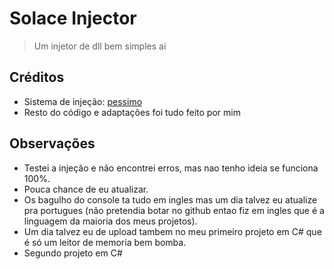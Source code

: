 # Solace Injector

> Um injetor de dll bem simples ai

## Créditos

- Sistema de injeção: [pessimo](https://github.com/pessimo)  
- Resto do código e adaptações foi tudo feito por mim

## Observações

- Testei a injeção e não encontrei erros, mas nao tenho ideia se funciona 100%.
- Pouca chance de eu atualizar.
- Os bagulho do console ta tudo em ingles mas um dia talvez eu atualize pra portugues (não pretendia botar no github entao fiz em ingles que é a linguagem da maioria dos meus projetos).
- Um dia talvez eu de upload tambem no meu primeiro projeto em C# que é só um leitor de memoria bem bomba.
- Segundo projeto em C#
